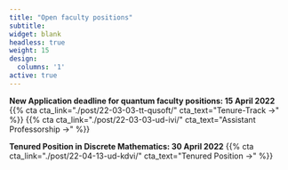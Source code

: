 ```yaml
---
title: "Open faculty positions"
subtitle:
widget: blank
headless: true
weight: 15
design:
  columns: '1'
active: true
---
```

<b>New Application deadline for quantum faculty positions: 15 April 2022</b>
{{% cta cta_link="./post/22-03-03-tt-qusoft/" cta_text="Tenure-Track →" %}}
{{% cta cta_link="./post/22-03-03-ud-ivi/" cta_text="Assistant Professorship →" %}}

<b>Tenured Position in Discrete Mathematics: 30 April 2022</b>
{{% cta cta_link="./post/22-04-13-ud-kdvi/" cta_text="Tenured Position →" %}}
